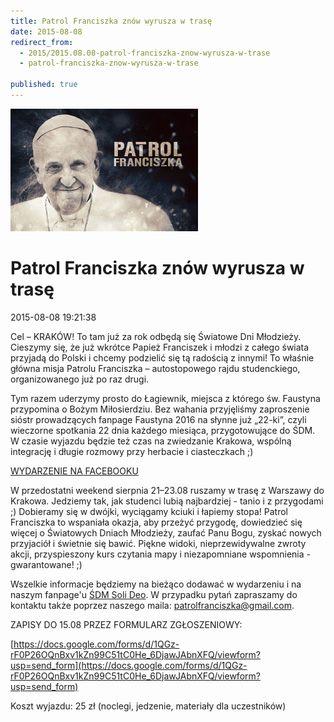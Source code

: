 ```yaml
---
title: Patrol Franciszka znów wyrusza w trasę
date: 2015-08-08
redirect_from: 
  - 2015/2015.08.08-patrol-franciszka-znow-wyrusza-w-trase
  - patrol-franciszka-znow-wyrusza-w-trase

published: true
---
```



![/assets/posts/2015/2015-08-08-patrol-franciszka-znow-wyrusza-w-trase/patrol_franciszka01.jpg](/assets/posts/2015/2015-08-08-patrol-franciszka-znow-wyrusza-w-trase/patrol_franciszka01.jpg)

# Patrol Franciszka znów wyrusza w trasę

<time>2015-08-08 19:21:38</time>



Cel – KRAKÓW! To tam już za rok odbędą się Światowe Dni Młodzieży. Cieszymy się, że już wkrótce Papież Franciszek i młodzi z całego świata przyjadą do Polski i chcemy podzielić się tą radością z innymi! To właśnie główna misja Patrolu Franciszka – autostopowego rajdu studenckiego, organizowanego już po raz drugi. 


Tym razem uderzymy prosto do Łagiewnik, miejsca z którego św. Faustyna przypomina o Bożym Miłosierdziu. Bez wahania przyjęliśmy zaproszenie sióstr prowadzących fanpage Faustyna 2016 na słynne już „22-ki”, czyli wieczorne spotkania 22 dnia każdego miesiąca, przygotowujące do ŚDM. W czasie wyjazdu będzie też czas na zwiedzanie Krakowa, wspólną integrację i długie rozmowy przy herbacie i ciasteczkach ;)



[WYDARZENIE NA FACEBOOKU](https://www.facebook.com/events/1469580920032089/)


<!--{{intro-break}}-->

W przedostatni weekend sierpnia 21–23.08 ruszamy w trasę z Warszawy do Krakowa. Jedziemy tak, jak studenci lubią najbardziej - tanio i z przygodami ;) Dobieramy się w dwójki, wyciągamy kciuki i łapiemy stopa! Patrol Franciszka to wspaniała okazja, aby przeżyć przygodę, dowiedzieć się więcej o Światowych Dniach Młodzieży, zaufać Panu Bogu, zyskać nowych przyjaciół i świetnie się bawić. Piękne widoki, nieprzewidywalne zwroty akcji, przyspieszony kurs czytania mapy i niezapomniane wspomnienia -gwarantowane! ;)

Wszelkie informacje będziemy na bieżąco dodawać w wydarzeniu i na naszym fanpage'u [ŚDM Soli Deo](https://www.facebook.com/sdmsolideo). W przypadku pytań zapraszamy do kontaktu także poprzez naszego maila: patrolfranciszka@gmail.com. 

ZAPISY DO 15.08 PRZEZ FORMULARZ ZGŁOSZENIOWY:

[https://docs.google.com/forms/d/1QGz-rF0P26OQnBxv1kZn99C51tC0He_6DjawJAbnXFQ/viewform?usp=send_form](https://docs.google.com/forms/d/1QGz-rF0P26OQnBxv1kZn99C51tC0He_6DjawJAbnXFQ/viewform?usp=send_form)

Koszt wyjazdu: 25 zł (noclegi, jedzenie, materiały dla uczestników)


<!--{{json:{"created_date":"2015-08-08 19:21:38","publish_down":"0000-00-00 00:00:00","id":"5439"}}}-->